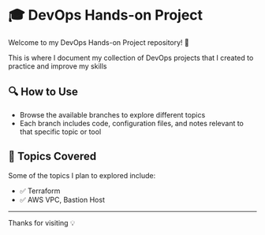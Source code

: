 # 🎓 DevOps Hands-on Project

Welcome to my DevOps Hands-on Project repository! 🚀

This is where I document my collection of DevOps projects that I created to practice and improve my skills

## 🔍 How to Use

- Browse the available branches to explore different topics
- Each branch includes code, configuration files, and notes relevant to that specific topic or tool

## 🎯 Topics Covered

Some of the topics I plan to explored include:

- ✅ Terraform
- ✅ AWS VPC, Bastion Host

---
Thanks for visiting 💡 
